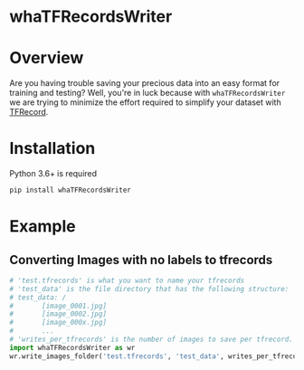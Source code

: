 # whaTFRecordsWriter

# Overview

Are you having trouble saving your precious data into an easy format for training and testing? Well, you're in luck because with `whaTFRecordsWriter` we are trying to minimize the effort required to simplify your dataset with [TFRecord]('https://www.tensorflow.org/tutorials/load_data/tfrecord'). 

# Installation

Python 3.6+ is required

```Python
pip install whaTFRecordsWriter
```

# Example

## Converting Images with no labels to tfrecords

```python
# 'test.tfrecords' is what you want to name your tfrecords
# 'test_data' is the file directory that has the following structure:
# test_data: /
#       [image_0001.jpg]
#       [image_0002.jpg]
#       [image_000x.jpg]
#       ...
# 'writes_per_tfrecords' is the number of images to save per tfrecord.
import whaTFRecordsWriter as wr
wr.write_images_folder('test.tfrecords', 'test_data', writes_per_tfrecords=10)
```